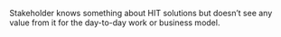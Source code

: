 Stakeholder knows something about HIT solutions but doesn’t see any value from it for the day-to-day work or business model.
